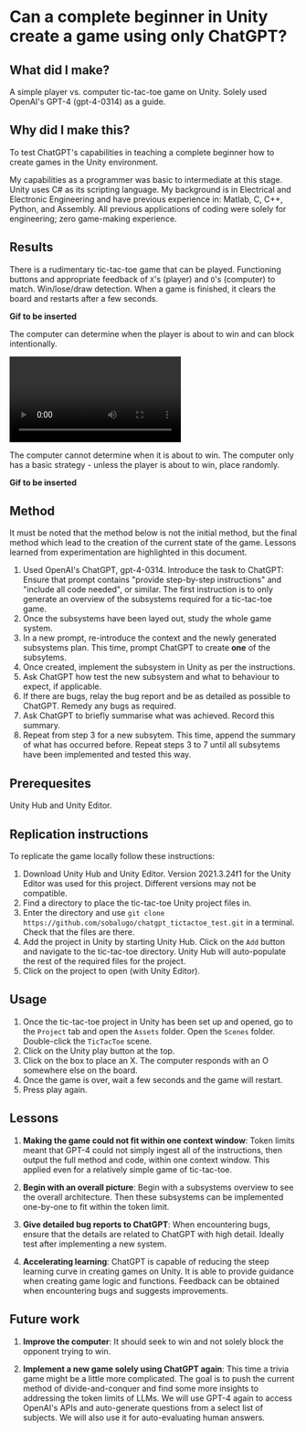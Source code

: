 # Can a complete beginner in Unity create a game using only ChatGPT?

## What did I make?
A simple player vs. computer tic-tac-toe game on Unity. Solely used OpenAI's GPT-4 (gpt-4-0314) as a guide.

## Why did I make this?
To test ChatGPT's capabilities in teaching a complete beginner how to create games in the Unity environment.

My capabilities as a programmer was basic to intermediate at this stage. Unity uses C# as its scripting language. My background is in Electrical and Electronic Engineering and have previous experience in: Matlab, C, C++, Python, and Assembly. All previous applications of coding were solely for engineering; zero game-making experience.

## Results
There is a rudimentary tic-tac-toe game that can be played. Functioning buttons and appropriate feedback of `X`'s (player) and `O`'s (computer) to match. Win/lose/draw detection. When a game is finished, it clears the board and restarts after a few seconds.

**Gif to be inserted**

The computer can determine when the player is about to win and can block intentionally.

![computer_blocking](https://github.com/sobalugo/chatgpt_tictactoe_test/blob/master/gifs/blocking.mp4)

The computer cannot determine when it is about to win. The computer only has a basic strategy - unless the player is about to win, place randomly.

**Gif to be inserted**

## Method
It must be noted that the method below is not the initial method, but the final method which lead to the creation of the current state of the game. Lessons learned from experimentation are highlighted in this document.

1. Used OpenAI's ChatGPT, gpt-4-0314. Introduce the task to ChatGPT: Ensure that prompt contains "provide step-by-step instructions" and "include all code needed", or similar. The first instruction is to only generate an overview of the subsystems required for a tic-tac-toe game. 
2. Once the subsystems have been layed out, study the whole game system. 
3. In a new prompt, re-introduce the context and the newly generated subsystems plan. This time, prompt ChatGPT to create **one** of the subsytems.
4. Once created, implement the subsystem in Unity as per the instructions.
5. Ask ChatGPT how test the new subsystem and what to behaviour to expect, if applicable.
6. If there are bugs, relay the bug report and be as detailed as possible to ChatGPT. Remedy any bugs as required.
7. Ask ChatGPT to briefly summarise what was achieved. Record this summary.
8. Repeat from step 3 for a new subsytem. This time, append the summary of what has occurred before. Repeat steps 3 to 7 until all subsytems have been implemented and tested this way.

## Prerequesites
Unity Hub and Unity Editor.

## Replication instructions
To replicate the game locally follow these instructions:
1. Download Unity Hub and Unity Editor. Version 2021.3.24f1 for the Unity Editor was used for this project. Different versions may not be compatible. 
2. Find a directory to place the tic-tac-toe Unity project files in. 
3. Enter the directory and use `git clone https://github.com/sobalugo/chatgpt_tictactoe_test.git` in a terminal. Check that the files are there.
4. Add the project in Unity by starting Unity Hub. Click on the `Add` button and navigate to the tic-tac-toe directory. Unity Hub will auto-populate the rest of the required files for the project.
5. Click on the project to open (with Unity Editor).

## Usage
1. Once the tic-tac-toe project in Unity has been set up and opened, go to the `Project` tab and open the `Assets` folder. Open the `Scenes` folder. Double-click the `TicTacToe` scene.
2. Click on the Unity play button at the top.
3. Click on the box to place an X. The computer responds with an O somewhere else on the board.
4. Once the game is over, wait a few seconds and the game will restart.
5. Press play again.

## Lessons
1. **Making the game could not fit within one context window**: Token limits meant that GPT-4 could not simply ingest all of the instructions, then output the full method and code, within one context window. This applied even for a relatively simple game of tic-tac-toe.

2. **Begin with an overall picture**: Begin with a subsystems overview to see the overall architecture. Then these subsystems can be implemented one-by-one to fit within the token limit.

3. **Give detailed bug reports to ChatGPT**: When encountering bugs, ensure that the details are related to ChatGPT with high detail. Ideally test after implementing a new system.

4. **Accelerating learning**: ChatGPT is capable of reducing the steep learning curve in creating games on Unity. It is able to provide guidance when creating game logic and functions. Feedback can be obtained when encountering bugs and suggests improvements.

## Future work
1. **Improve the computer**: It should seek to win and not solely block the opponent trying to win.

2. **Implement a new game solely using ChatGPT again**: This time a trivia game might be a little more complicated. The goal is to push the current method of divide-and-conquer and find some more insights to addressing the token limits of LLMs. We will use GPT-4 again to access OpenAI's APIs and auto-generate questions from a select list of subjects. We will also use it for auto-evaluating human answers.